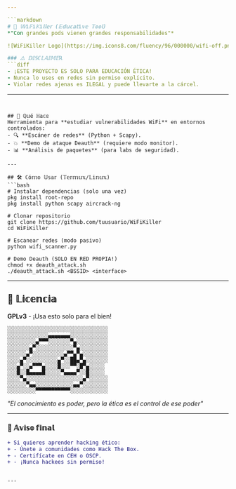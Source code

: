 ```yaml
---

```markdown
# 📡 𝕎𝕚𝔽𝕚𝕂𝕚𝕝𝕝𝕖𝕣 (𝔼𝕕𝕦𝕔𝕒𝕥𝕚𝕧𝕖 𝕋𝕠𝕠𝕝)  
*"Con grandes pods vienen grandes responsabilidades"*  

![WiFiKiller Logo](https://img.icons8.com/fluency/96/000000/wifi-off.png)  

### ⚠️ 𝔻𝕀𝕊ℂ𝕃𝔸𝕀𝕄𝔼ℝ  
```diff
- ¡ESTE PROYECTO ES SOLO PARA EDUCACIÓN ÉTICA!
- Nunca lo uses en redes sin permiso explícito.
- Violar redes ajenas es ILEGAL y puede llevarte a la cárcel.
```

---
```


## 🧐 ℚ𝕦é ℍ𝕒𝕔𝕖  
Herramienta para **estudiar vulnerabilidades WiFi** en entornos controlados:  
- 🔍 **Escáner de redes** (Python + Scapy).  
- 💥 **Demo de ataque Deauth** (requiere modo monitor).  
- 📊 **Análisis de paquetes** (para labs de seguridad).  

---

## 🛠️ ℂó𝕞𝕠 𝕌𝕤𝕒𝕣 (𝕋𝕖𝕣𝕞𝕦𝕩/𝕃𝕚𝕟𝕦𝕩)  
```bash
# Instalar dependencias (solo una vez)
pkg install root-repo
pkg install python scapy aircrack-ng

# Clonar repositorio
git clone https://github.com/tuusuario/WiFiKiller
cd WiFiKiller

# Escanear redes (modo pasivo)
python wifi_scanner.py

# Demo Deauth (SOLO EN RED PROPIA!)
chmod +x deauth_attack.sh
./deauth_attack.sh <BSSID> <interface>
```

---

## 📜 𝕃𝕚𝕔𝕖𝕟𝕔𝕚𝕒  
**GPLv3** - ¡Usa esto solo para el bien!  

```ascii
░░░░░░░░░░░░░░░░░░░░░░░░░░░░░░░░  
░░░░░░░░░░░░░▄▄▄▄▄▄▄░░░░░░░░░░░░  
░░░░░░░░░▄▀▀▀░░░░░░░▀▄░░░░░░░░░░  
░░░░░░░▄▀░░░░░░░░░░░░▀▄░░░░░░░░░  
░░░░░░▄▀░░░░░░░░░░▄▀▀▄▀▄░░░░░░░░  
░░░░▄▀░░░░░░░░░░▄▀░░██▄▀▄░░░░░░░  
░░░▄▀░░▄▀▀▀▄░░░░█░░░▀▀░█▀▄░░░░░  
░░░█░░█▄▄▄▄█░░░░░▀▄▄▄▄▀░░█░░░░░  
░░░░▀▄░░░░░░░░░░░░░░░░░░▄▀░░░░░░  
░░░░░░▀▄▄░░░░░░░░░░░░▄▄▀░░░░░░░░  
░░░░░░░░░▀▀▀▀▀▀▀▀▀▀▀░░░░░░░░░░░░  
```  
*"El conocimiento es poder, pero la ética es el control de ese poder"*  

---

### 📌 𝔸𝕧𝕚𝕤𝕠 𝕗𝕚𝕟𝕒𝕝  
```diff
+ Si quieres aprender hacking ético:  
+ - Únete a comunidades como Hack The Box.  
+ - Certifícate en CEH o OSCP.  
+ - ¡Nunca hackees sin permiso!  
```  
```

---
